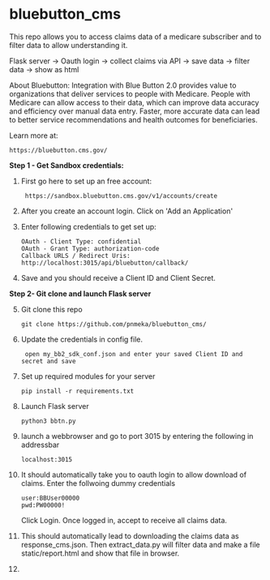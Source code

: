 # bluebutton_cms

This repo allows you to access claims data of a medicare subscriber and to filter data to allow understanding it.

Flask server -> Oauth login -> collect claims via API -> save data -> filter data -> show as html

About Bluebutton:
Integration with Blue Button 2.0 provides value to organizations that deliver services to people with Medicare.
People with Medicare can allow access to their data, which can improve data accuracy and efficiency over manual data entry. Faster, more accurate data can lead to better service recommendations and health outcomes for beneficiaries. 

Learn more at:

    https://bluebutton.cms.gov/

**Step 1 - Get Sandbox credentials:** 

1. First go here to set up an free account:

        https://sandbox.bluebutton.cms.gov/v1/accounts/create

2. After you create an account login. Click on 'Add an Application'
3. Enter following credentials to get set up:

       OAuth - Client Type: confidential
       OAuth - Grant Type: authorization-code
       Callback URLS / Redirect Uris: http://localhost:3015/api/bluebutton/callback/
4. Save and you should receive a Client ID and Client Secret.

**Step 2- Git clone and launch Flask server**

5. Git clone this repo

       git clone https://github.com/pnmeka/bluebutton_cms/

6. Update the credentials in config file.

        open my_bb2_sdk_conf.json and enter your saved Client ID and secret and save
       
7. Set up required modules for your server

       pip install -r requirements.txt

8. Launch Flask server

       python3 bbtn.py

9. launch a webbrowser and go to port 3015 by entering the following in addressbar

       localhost:3015
    
12. It should automatically take you to oauth login to allow download of claims. Enter the follwoing dummy credentials

        user:BBUser00000
        pwd:PW00000!
    Click Login. Once logged in, accept to receive all claims data.

13. This should automatically lead to downloading the claims data as response_cms.json. Then extract_data.py will filter data
    and make a file static/report.html and show that file in browser.
15. 
